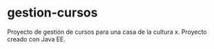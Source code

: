 # gestion-cursos
Proyecto de gestión de cursos para una casa de la cultura x. Proyecto creado con Java EE.
